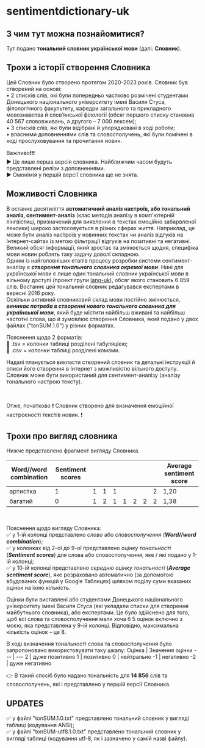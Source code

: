 # sentimentdictionary-uk
## З чим тут можна познайомитися?
Тут подано **тональний словник української мови** (далі: **Словник**).
</br>

## Трохи з історії створення Словника
Цей Словник було створено протягом 2020-2023 років. Словник був створений на основі: </br>
• 2 списків слів, які були попередньо частково розмічені студентами Донецького національного університету імені Василя Стуса, філологічного факультету, кафедри загального та прикладного мовознавства й слов’янської філології (обсяг першого списку становив 40 567 слововживань, а другого – 7 000 лексем); </br>
• 3 списків слів, які були відібрані й упорядковані в ході роботи; </br>
• власними доповненнями слів та словосполучень, які були помічені в ході прослуховування та прочитання новин. 
</br>

Важливо❗️❗️❗️ </br>
▶️ Це лише перша версія словника. Найближчим часом будуть представлені релізи з доповненнями.
</br>
▶️ Омонімія у першій версії словника ще не знята.
</br>

## Можливості Словника
В останнє десятиліття **автоматичний аналіз настроїв, або тональний аналіз, сентимент-аналіз** (клас методів аналізу в комп'ютерній лінгвістиці, призначений для виявлення в текстах емоційно забарвленої лексики) широко застосовується в різних сферах життя. Наприклад, це може бути аналіз настроїв у новинних текстах чи аналіз відгуків на Інтернет-сайтах із метою фільтрації відгуків на позитивні та негативні. Великий обсяг інформації, який зростає та змінюється щодня, специфіка мови новин роблять таку задачу доволі складною.
</br>
Одним із найголовніших етапів процесу розробки системи сентимент-аналізу є ***створення тонального словника окремої мови***.
Нині для української мови є лише один тональний словник української мови в вільному доступі (проект групи [lang-uk](https://github.com/lang-uk/tone-dict-uk/blob/master/tone-dict-uk-manual.tsv)), обсяг якого становить 6 859 слів. Востаннє цей тональний словник  редагувався експертами в вересні 2016 року. 
</br>
Оскільки активний словниковий склад мови постійно змінюється, ***виникає потреба в створенні нового тонального словника для української мови***, який буде містити найбільш вживані та найбільш частотні слова, що й зумовлює створення Словника, який подано у двох файлах ("tonSUM.1.0") у різних форматах.
</br>

Пояснення щодо 2 форматів: </br>
🔹️ .tsv = колонки таблиці розділені табуляцією; </br>
🔹️ .csv = колонки таблиці розділені комами. </br>
<p> Надалі планується викласти створений словник та детальні інструкції й описи його створення в Інтернет з можливістю вільного доступу.
Словник може бути використаний для сентимент-аналізу (аналізу тонального настрою тексту). </p>
</br>

Отже, початково ❗️ Словник створено для визначення емоційної настроєності текстів новин. ❗️

## Трохи про вигляд словника
Нижче представлено фрагмент вигляду Словника.
</br>

Word//word combination | Sentiment scores |   |   |   |   |   |   |   | Average sentiment score
--- | --- | --- | --- | --- | --- | --- | --- | --- | ---
артистка | 1 | 1 | 1 | 1 |  |  |  | 2 | 1,20
багатий | 0 | 1 | 2 | 1 | 1 | 2 | 2 | 2 | 1,38
</br>

Пояснення щодо вигляду Словника: </br>
✅️ у 1-ій колонці представлено *слово* або *словосполучення* (***Word//word combination***); </br>
✅️ у колонках від 2-ої до 9-ої представлено *оцінку тональності* (***Sentiment scores***) для слова або словосполучення, яке / які подано у 1-ій колонці; </br>
✅️ у 10-ій колонці представлено *середню оцінку тональності* (***Average sentiment score***), яке розраховано автоматично (за допомогою вбудованих функцій у Google Таблицях) шляхом поділу суми вказаних оцінок на їхню кількість.
</br>

Оцінки були виставлені або студентами Донецького національного університету імені Василя Стуса (які укладали списки для створення майбутнього словника), або експертами. Це було здійснено для того, щоб всі слова та словосполучення мали хоча б 5 оцінок включно з моєю, яка представлена у 9-ій колонці. Відповідно, максимальна кількість оцінок – це 8.
</br>
 
 В ході визначення тональності слова та словосполучення було запропоновано використовувати таку шкалу:
 Оцінка  | Значення оцінки
 --- | ---
 2 | дуже позитивно
 1 | позитивно
 0 | нейтрально
 -1 | негативно
 -2 | дуже негативно
</br> 

👉 В такий спосіб було надано тональність для **14 856** слів та словосполучень, які і представлено у першій версії Словника.

## UPDATES
✅️ у файлі "tonSUM.1.0.txt" представлено тональний словник у вигляді таблиці (кодування ANSI); </br>
✅️ у файлі "tonSUM-utf8.1.0.txt" представлено тональний словник у вигляді таблиці (кодування utf-8, як і зазначено у самій назві файлу).
